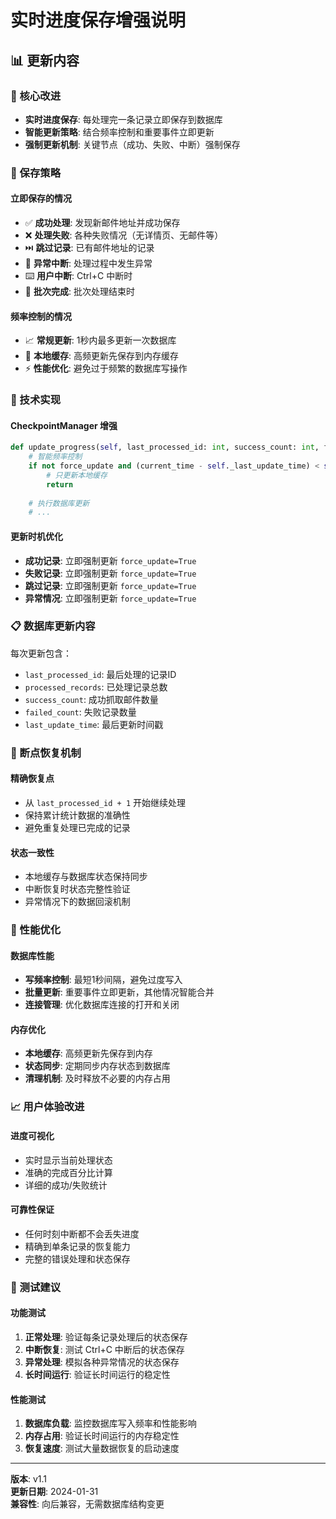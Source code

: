 # 实时进度保存增强说明

## 📊 更新内容

### 🔧 核心改进
- **实时进度保存**: 每处理完一条记录立即保存到数据库
- **智能更新策略**: 结合频率控制和重要事件立即更新
- **强制更新机制**: 关键节点（成功、失败、中断）强制保存

### 💾 保存策略

#### 立即保存的情况
- ✅ **成功处理**: 发现新邮件地址并成功保存
- ❌ **处理失败**: 各种失败情况（无详情页、无邮件等）
- ⏭️ **跳过记录**: 已有邮件地址的记录
- 🚨 **异常中断**: 处理过程中发生异常
- ⌨️ **用户中断**: Ctrl+C 中断时
- 🏁 **批次完成**: 批次处理结束时

#### 频率控制的情况
- 📈 **常规更新**: 1秒内最多更新一次数据库
- 💾 **本地缓存**: 高频更新先保存到内存缓存
- ⚡ **性能优化**: 避免过于频繁的数据库写操作

### 🎯 技术实现

#### CheckpointManager 增强
```python
def update_progress(self, last_processed_id: int, success_count: int, failed_count: int, force_update: bool = False):
    # 智能频率控制
    if not force_update and (current_time - self._last_update_time) < self._update_interval:
        # 只更新本地缓存
        return
    
    # 执行数据库更新
    # ...
```

#### 更新时机优化
- **成功记录**: 立即强制更新 `force_update=True`
- **失败记录**: 立即强制更新 `force_update=True`  
- **跳过记录**: 立即强制更新 `force_update=True`
- **异常情况**: 立即强制更新 `force_update=True`

### 📋 数据库更新内容

每次更新包含：
- `last_processed_id`: 最后处理的记录ID
- `processed_records`: 已处理记录总数
- `success_count`: 成功抓取邮件数量
- `failed_count`: 失败记录数量
- `last_update_time`: 最后更新时间戳

### 🔄 断点恢复机制

#### 精确恢复点
- 从 `last_processed_id + 1` 开始继续处理
- 保持累计统计数据的准确性
- 避免重复处理已完成的记录

#### 状态一致性
- 本地缓存与数据库状态保持同步
- 中断恢复时状态完整性验证
- 异常情况下的数据回滚机制

### 🚀 性能优化

#### 数据库性能
- **写频率控制**: 最短1秒间隔，避免过度写入
- **批量更新**: 重要事件立即更新，其他情况智能合并
- **连接管理**: 优化数据库连接的打开和关闭

#### 内存优化
- **本地缓存**: 高频更新先保存到内存
- **状态同步**: 定期同步内存状态到数据库
- **清理机制**: 及时释放不必要的内存占用

### 📈 用户体验改进

#### 进度可视化
- 实时显示当前处理状态
- 准确的完成百分比计算
- 详细的成功/失败统计

#### 可靠性保证
- 任何时刻中断都不会丢失进度
- 精确到单条记录的恢复能力
- 完整的错误处理和状态保存

### 🧪 测试建议

#### 功能测试
1. **正常处理**: 验证每条记录处理后的状态保存
2. **中断恢复**: 测试 Ctrl+C 中断后的状态保存
3. **异常处理**: 模拟各种异常情况的状态保存
4. **长时间运行**: 验证长时间运行的稳定性

#### 性能测试
1. **数据库负载**: 监控数据库写入频率和性能影响
2. **内存占用**: 验证长时间运行的内存稳定性
3. **恢复速度**: 测试大量数据恢复的启动速度

---

**版本**: v1.1  
**更新日期**: 2024-01-31  
**兼容性**: 向后兼容，无需数据库结构变更